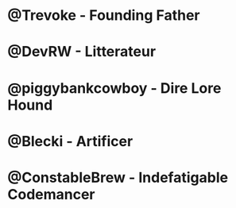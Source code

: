 # @Trevoke - Founding Father
# @DevRW - Litterateur
# @piggybankcowboy - Dire Lore Hound
# @Blecki - Artificer
# @ConstableBrew - Indefatigable Codemancer